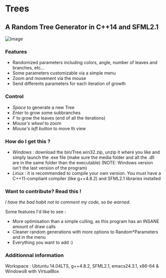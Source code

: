 # Trees
## A Random Tree Generator in C++14 and SFML2.1

![Image](../master/media/screenshot/example.png?raw=true)

### Features

* Randomized parameters including colors, angle, number of leaves and branches, etc...
* Some parameters customizable via a simple menu
* Zoom and movement via the mouse
* Send differents parameters for each iteration of growth

### Control

* _Space_ to generate a new Tree
* _Enter_ to grow some subbranches
* _F_ to grow the leaves (end of all the iterations)
* _Mouse's wheel_ to zoom
* _Mouse's left button_ to move th view

### How do I get this ?

* _Windows_ : download the bin/Tree.win32.zip, unzip it where you like and simply launch the .exe file (make sure the media folder and all the .dll are in the same folder than the executable) (NOTE: Windows version isn't the last version of the program)
* _Linux_ : it is recommended to compile your own version. You must have a C++11-compliant compiler (like g++4.8.2) and SFML2.1 libraries installed

### Want to contribute? Read this !

_I have the bad habit not to comment my code, so be warned._

Some features I'd like to see :
* More optimisation than a simple culling, as this program has an INSANE amount of draw calls
* Cleaner random generations with more options to Random*Parameters and in the menu
* Everything you want to add :)

### Additionnal information

Workspace : Ubtuntu 14.04LTS, g++4.8.2, SFML2.1, emacs24.3.1, x86-64 & Windows8 with VirtualBox
